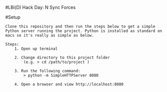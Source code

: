 #LBi(D) Hack Day: N Sync Forces


#Setup

	Clone this repository and then run the steps below to get a simple Python server running the project. Python is installed as standard on macs so it's really as simple as below. 

	Steps:
		1. Open up terminal
		
		2. Change directory to this project folder
			(e.g. > cd /path/to/project )
			
		3. Run the following command:
			> python -m SimpleHTTPServer 8080
			
		4. Open a browser and view http://localhost:8080
